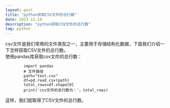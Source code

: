 ```yaml
---
layout: post
title: "python获取CSV文件的总行数"
date: 2023-12-10
description: "python获取CSV文件的总行数"
tag: python
--- 
```

csv文件是我们常用的文件类型之一，主要用于存储结构化数据，下面我们介绍一下怎样获取CSV文件的总行数。  
使用pandas库获取csv文件的总行数：
```
        import pandas  
        # 文件路径  
        path="test.csv"  
        df=pd.read_csv(path)  
        total_rows=df.shape[0]  
        print('csv文件的总行数为：'，total_rows)  
```        
这样，我们就取得了CSV文件的总行数。  
